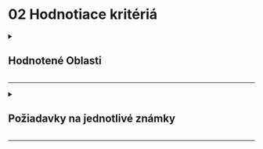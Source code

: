 # 02 Hodnotiace kritériá


<details>
<summary><h2>Hodnotené Oblasti</h2></summary>

Pri hodnotení projektov budú zohľadnené nasledovné oblasti:

:white_check_mark:	**Priebežná práca na projekte**
  * Pravidelnosť práce počas celého obdobia
  * Aktivita na konzultáciách
  * Dodržiavanie čiastkových termínov

:white_check_mark:	**Obsahová a formálna stránka dokumentácie**
  * Jasnosť a zrozumiteľnosť textu
  * Logická štruktúra dokumentu
  * Správnosť použitej terminológie
  * Dodržiavanie formálnych náležitostí

:white_check_mark:	**Splnenie cieľov projektu**
  * Miera naplnenia stanovených cieľov
  * Súlad praktickej realizácie s dokumentáciou

:white_check_mark:	**Kvalita praktickej časti**
  * Funkčnosť a spoľahlivosť modelu/riešenia
  * Kvalita dizajnu a spracovania
  * Originalita a inovatívnosť riešenia

:white_check_mark:	**Prezentácia a obhajoba projektu**
  * Zrozumiteľnosť prezentácie
  * Schopnosť reagovať na otázky
  * Celkový dojem z prezentácie

</details>

---

<details>
<summary><h2>Požiadavky na jednotlivé známky</h2></summary>

:one:	**Známka 1 - výborný**  
  
  * Študent pracoval na projekte systematicky počas celého obdobia  
  * Textová časť práce je po obsahovej a formálnej stránke spracovaná nadštandardným spôsobom  
  * Ciele práce sú dôsledne splnené a praktická časť je plne v súlade s dokumentáciou  
  * Praktický model a jeho dizajn je prehľadne popísaný v textovej časti  
  * Fyzický model/riešenie funguje s vysokou spoľahlivosťou  
  * Práca prináša originálne a inovatívne riešenia  

2️⃣ **Známka 2 - chválitebný**  
  
  * Projekt je spracovaný na veľmi dobrej úrovni bez výrazných nedostatkov  
  * Ciele práce sú splnené v plnom rozsahu  
  * Dokumentácia je spracovaná kvalitne s minimálnymi formálnymi nedostatkami  
  * Praktická časť je funkčná a spoľahlivá  
  * Študent vie identifikovať potenciálne možnosti a riziká implementácie do praxe  
  * Práca vykazuje samostatnosť a tvorivý prístup  
  
:three:	 **Známka 3 - dobrý**  
  
  * Projekt je spracovaný štandardným spôsobom  
  * Drobné nedostatky neovplyvňujú celkové výsledky práce  
  * Ciele práce sú splnené, ale chýba dôslednejšia argumentácia  
  * Teoretická analýza problému je čiastočne podložená argumentmi  
  * Praktická časť je funkčná s menšími nedostatkami  
  * Dokumentácia obsahuje všetky potrebné časti, ale s menšími nepresnosťami  
  
4️⃣	**Známka 4 - dostatočný**  
  
  * Projekt je spracovaný uspokojivo  
  * Obsahuje výraznejšie nedostatky, ktoré však neovplyvňujú základné výsledky práce  
  * Ciele práce sú čiastočne splnené  
  * Praktická časť vykazuje funkčné nedostatky  
  * Dokumentácia je spracovaná s formálnymi aj obsahovými nedostatkami  
  * Študent preukázal len základné porozumenie problematike  
  
5️⃣ **Známka 5 - nedostatočný**  
  
  * Projekt je spracovaný nevyhovujúcim spôsobom  
  * Ciele projektu nie sú splnené  
  * Praktická časť nefunguje alebo má závažné nedostatky  
  * Dokumentácia je nedostatočná, neúplná alebo nezrozumiteľná  
  * Riešenie je povrchné, bez reálnych záverov  
  * Práca vykazuje vážne nedostatky a nespĺňa základné požiadavky  
  * Známka 5 sa stanoví aj v prípade, ak pri spracovaní práce boli porušené autorské práva, práva duševného vlastníctva alebo bolo preukázané, že práca je plagiát  
 
---

![OBR](https://github.com/PavolSte/Robotika4/blob/e073388a8c19ffc05fd8d4c5596d85004a5cbf05/S%C3%BAbory/Hodnotenie.jpg) 

</details>

---
